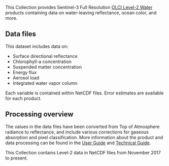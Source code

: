 This Collection provides Sentinel-3 Full Resolution [OLCI Level-2 Water][olci-l2] products containing data on water-leaving reflectance, ocean color, and more.

## Data files

This dataset includes data on:

- Surface directional reflectance
- Chlorophyll-a concentration
- Suspended matter concentration
- Energy flux
- Aerosol load
- Integrated water vapor column

Each variable is contained within NetCDF files. Error estimates are available for each product.

## Processing overview

The values in the data files have been converted from Top of Atmosphere radiance to reflectance, and include various corrections for gaseous absorption and pixel classification. More information about the product and data processing can be found in the [User Guide](https://sentinel.esa.int/web/sentinel/user-guides/sentinel-3-olci/product-types/level-2-water) and [Technical Guide](https://sentinel.esa.int/web/sentinel/technical-guides/sentinel-3-olci/level-2/processing).

This Collection contains Level-2 data in NetCDF files from November 2017 to present.

[olci-l2]: https://sentinel.esa.int/web/sentinel/technical-guides/sentinel-3-olci/level-2/ocean-products
